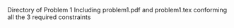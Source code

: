 Directory of Problem 1
Including problem1.pdf and problem1.tex
conforming all the 3 required constraints
